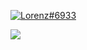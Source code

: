 [![Lorenz#6933](https://lanyard.cnrad.dev/api/838620835282812969?idleMessage=https%3A%2F%2Fdarshan.studio%2F)](https://discord.com/users/838620835282812969)

![](https://streak-stats.demolab.com?user=Dqrshan&theme=dark&border_radius=5&stroke=FF6666&border=FF6666&background=18181B)
